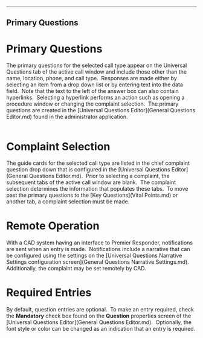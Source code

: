   -----------------------
  **Primary Questions**
  -----------------------

# Primary Questions

The primary questions for the selected call type appear on the Universal
Questions tab of the active call window and include those other than the
name, location, phone, and call type.  Responses are made either by
selecting an item from a drop down list or by entering text into the
data field.  Note that the text to the left of the answer box can also
contain hyperlinks.  Selecting a hyperlink performs an action such as
opening a procedure window or changing the complaint selection.  The
primary questions are created in the [Universal Questions
Editor](General Questions Editor.md) found in the administrator
application.

<figure><img src=".gitbook/assets/General Questions_files/image001.png" alt=""><figcaption></figcaption></figure> 

# Complaint Selection

The guide cards for the selected call type are listed in the chief
complaint question drop down that is configured in the [Universal
Questions Editor](General Questions Editor.md).  Prior to selecting
a complaint, the subsequent tabs of the active call window are blank. 
The complaint selection determines the information that populates these
tabs.  To move past the primary questions to the [Key
Questions](Vital Points.md) or another tab, a complaint selection
must be made.

# Remote Operation

With a CAD system having an interface to Premier Responder,
notifications are sent when an entry is made.  Notifications include a
narrative that can be configured using the settings on the [Universal
Questions Narrative Settings configuration
screen](General Questions Narrative Settings.md).  Additionally,
the complaint may be set remotely by CAD.

# Required Entries

By default, question entries are optional.  To make an entry required,
check the **Mandatory** check box found on the **Question** properties
screen of the [Universal Questions
Editor](General Questions Editor.md).  Optionally, the font style
or color can be changed as an indication that an entry is required.
